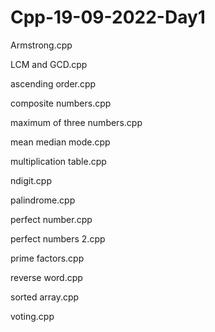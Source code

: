 # Cpp-19-09-2022-Day1

Armstrong.cpp 

LCM and GCD.cpp

ascending order.cpp

composite numbers.cpp

maximum of three numbers.cpp

mean median mode.cpp

multiplication table.cpp

ndigit.cpp

palindrome.cpp

perfect number.cpp

perfect numbers 2.cpp

prime factors.cpp

reverse word.cpp

sorted array.cpp

voting.cpp

